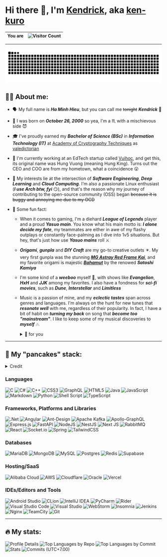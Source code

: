 <!-- TODO: Convert this to svg -->

# Hi there 👋, I'm [Kendrick](https://www.facebook.com/kuro.oct26/), aka [ken-kuro](https://github.com/ken-kuro)

<!-- TODO: Consider hosting this -->

| You are | <img src="https://profile-counter.deno.dev/ken-kuro/count.svg" alt="Visitor Count"></img> |
|---------|:------------------------------------------------------------------------------------------:|

---

<picture>
  <source media="(prefers-color-scheme: dark)" srcset="https://raw.githubusercontent.com/ken-kuro/ken-kuro/output/github-contribution-grid-snake-dark.svg" />
  <source media="(prefers-color-scheme: light), (prefers-color-scheme: no-preference)" srcset="https://raw.githubusercontent.com/ken-kuro/ken-kuro/output/github-contribution-grid-snake.svg" />
  <img alt="github-snake" src="https://raw.githubusercontent.com/ken-kuro/ken-kuro/output/github-contribution-grid-snake.svg" />
</picture>

## 👨‍💻 About me:

- 🗣️ My full name is ***Ha Minh Hieu***, but you can call me ~~tonight~~ ***Kendrick*** 🐧
- 🎂 I was born on ***October 26, 2000*** so yea, I'm a ♏ with a mischievous side 😈
- 🎓 I've proudly earned my ***Bachelor of Science (BSc)*** in ***Information Technology (IT)***
  at [Academy of Cryptography Techniques](http://actvn.edu.vn/)
  as [valedictorian](https://vnexpress.net/tro-thanh-thu-khoa-ky-thuat-mat-ma-sau-mot-nam-song-mong-lung-4665201.html)
- 💼 I'm currently working at an EdTech startup called [Vuihoc](https://vuihoc.vn/), and get this, its original name was
  Hung Vuong (meaning Hung King). Turns out the CEO and COO are from my hometown, what a coincidence 😮
- 🌱 My interests lie at the intersection of ***Software Engineering***, ***Deep Learning*** and ***Cloud Computing***.
  I'm also a passionate Linux enthusiast (***I use Arch btw, fyi*** 😏), and that's the reason why my journey of
  contributing to the open-source community (OSS) began ~~because it is buggy and annoying me due to my OCD~~

- 🤡 Some fun fact:
    - When it comes to gaming, I'm a diehard ***League of Legends*** player and a proud ***Yasuo main***. You know what
      his main motto is: ***I alone decide my fate***, my teammates are either in awe of my flashy outplays or
      constantly face-palming as I dive into 1v5 situations. But hey, that's just how use ***Yasuo mains*** roll ⚔️
    - ***Origami***, ***gunpla*** and ***DIY Craft*** are my go-to creative outlets ✴️. My very first gunpla was the
      stunning [***MG Astray Red Frame Kai***](https://gundamshop.vn/product/mg-gundam-astray-red-frame-kai/), and my
      favorite origami is majestic [***Bahamut***](https://www.folders.jp/g/1997/9705.html) by the renowed
      ***Satoshi Kamiya***
    - I'm some kind of a ***weeboo*** myself 🥴, with shows like ***Evangelion***, ***HxH*** and ***JJK*** among my
      favorites. I also have a fondness for ***sci-fi movies***, such as ***Dune***, ***Interstellar*** and
      ***Limitless***
    - Music is a passion of mine, and my ***eclectic tastes*** span across genres and languages. I'm always on the hunt
      for new tunes that ***resonate well*** with me, regardless of their popularity. In fact, I have a bit of habit on
      ***turning my back*** on song that ***become too "mainstream"***. I like to keep some of my musical discoveries to
      ***myself*** 🎶.
      <details>
        <summary>🎁 for you</summary>

      I know, I know, it's a bit selfish. So just for this time, take a drag
      of [this](https://youtu.be/dQw4w9WgXcQ?feature=shared) [🚬](https://youtu.be/y7I8Moj2Ucc?feature=shared). I do not
      smoke in real life, but I sure do love throwing some musical "smoke" grenades to obscure your vision 😉 ~~
      Sometimes, they might even be my own "flashes" (you know, as a ***Yoru*** main and all)~~
      </details>

---

## 🥞 My "pancakes" stack:

<details>
  <summary>Credit</summary>
  All badges generated using the amazing https://github.com/badges/shields
  <!-- TODO: Consider hosting this -->
</details>

### Languages

![C](https://img.shields.io/badge/c-%2300599C.svg?style=for-the-badge&logo=c&logoColor=white)
![C#](https://img.shields.io/badge/c%23-%23239120.svg?style=for-the-badge&logo=csharp&logoColor=white)
![C++](https://img.shields.io/badge/c++-%2300599C.svg?style=for-the-badge&logo=c%2B%2B&logoColor=white)
![CSS3](https://img.shields.io/badge/css3-%231572B6.svg?style=for-the-badge&logo=css3&logoColor=white)
![GraphQL](https://img.shields.io/badge/-GraphQL-E10098?style=for-the-badge&logo=graphql&logoColor=white)
![HTML5](https://img.shields.io/badge/html5-%23E34F26.svg?style=for-the-badge&logo=html5&logoColor=white)
![Java](https://img.shields.io/badge/java-%23ED8B00.svg?style=for-the-badge&logo=openjdk&logoColor=white)
![JavaScript](https://img.shields.io/badge/javascript-%23323330.svg?style=for-the-badge&logo=javascript&logoColor=%23F7DF1E)
![Markdown](https://img.shields.io/badge/markdown-%23000000.svg?style=for-the-badge&logo=markdown&logoColor=white)
![Python](https://img.shields.io/badge/python-3670A0?style=for-the-badge&logo=python&logoColor=ffdd54)
![Shell Script](https://img.shields.io/badge/shell_script-%23121011.svg?style=for-the-badge&logo=gnu-bash&logoColor=white)
![TypeScript](https://img.shields.io/badge/typescript-%23007ACC.svg?style=for-the-badge&logo=typescript&logoColor=white)

### Frameworks, Platforms and Libraries

![.Net](https://img.shields.io/badge/.NET-5C2D91?style=for-the-badge&logo=.net&logoColor=white)
![Angular](https://img.shields.io/badge/angular-%23DD0031.svg?style=for-the-badge&logo=angular&logoColor=white)
![Ant-Design](https://img.shields.io/badge/-AntDesign-%230170FE?style=for-the-badge&logo=ant-design&logoColor=white)
![Apache Kafka](https://img.shields.io/badge/Apache%20Kafka-000?style=for-the-badge&logo=apachekafka)
![Apollo-GraphQL](https://img.shields.io/badge/-ApolloGraphQL-311C87?style=for-the-badge&logo=apollo-graphql)
![Express.js](https://img.shields.io/badge/express.js-%23404d59.svg?style=for-the-badge&logo=express&logoColor=%2361DAFB)
![FastAPI](https://img.shields.io/badge/FastAPI-005571?style=for-the-badge&logo=fastapi)
![NodeJS](https://img.shields.io/badge/node.js-6DA55F?style=for-the-badge&logo=node.js&logoColor=white)
![NestJS](https://img.shields.io/badge/nestjs-%23E0234E.svg?style=for-the-badge&logo=nestjs&logoColor=white)
![Next JS](https://img.shields.io/badge/Next-black?style=for-the-badge&logo=next.js&logoColor=white)
![RabbitMQ](https://img.shields.io/badge/Rabbitmq-FF6600?style=for-the-badge&logo=rabbitmq&logoColor=white)
![React](https://img.shields.io/badge/react-%2320232a.svg?style=for-the-badge&logo=react&logoColor=%2361DAFB)
![Socket.io](https://img.shields.io/badge/Socket.io-black?style=for-the-badge&logo=socket.io&badgeColor=010101)
![Spring](https://img.shields.io/badge/spring-%236DB33F.svg?style=for-the-badge&logo=spring&logoColor=white)
![TailwindCSS](https://img.shields.io/badge/tailwindcss-%2338B2AC.svg?style=for-the-badge&logo=tailwind-css&logoColor=white)

### Databases

![MariaDB](https://img.shields.io/badge/MariaDB-003545?style=for-the-badge&logo=mariadb&logoColor=white)
![MongoDB](https://img.shields.io/badge/MongoDB-%234ea94b.svg?style=for-the-badge&logo=mongodb&logoColor=white)
![MySQL](https://img.shields.io/badge/mysql-%2300f.svg?style=for-the-badge&logo=mysql&logoColor=white)
![Postgres](https://img.shields.io/badge/postgres-%23316192.svg?style=for-the-badge&logo=postgresql&logoColor=white)
![Redis](https://img.shields.io/badge/redis-%23DD0031.svg?style=for-the-badge&logo=redis&logoColor=white)
![Supabase](https://img.shields.io/badge/Supabase-3ECF8E?style=for-the-badge&logo=supabase&logoColor=white)

### Hosting/SaaS

![Alibaba Cloud](https://img.shields.io/badge/AlibabaCloud-%23FF6701.svg?style=for-the-badge&logo=alibabacloud&logoColor=white)
![AWS](https://img.shields.io/badge/AWS-%23FF9900.svg?style=for-the-badge&logo=amazon-aws&logoColor=white)
![Cloudflare](https://img.shields.io/badge/Cloudflare-F38020?style=for-the-badge&logo=Cloudflare&logoColor=white)
![Oracle](https://img.shields.io/badge/Oracle-F80000?style=for-the-badge&logo=oracle&logoColor=white)
![Vercel](https://img.shields.io/badge/vercel-%23000000.svg?style=for-the-badge&logo=vercel&logoColor=white)

### IDEs/Editors and Tools

![Android Studio](https://img.shields.io/badge/Android%20Studio-3DDC84.svg?style=for-the-badge&logo=android-studio&logoColor=white)
![CLion](https://img.shields.io/badge/CLion-black?style=for-the-badge&logo=clion&logoColor=white&color=mediumturquoise)
![IntelliJ IDEA](https://img.shields.io/badge/IntelliJIDEA-000000.svg?style=for-the-badge&logo=intellij-idea&logoColor=white&color=rebeccapurple)
![PyCharm](https://img.shields.io/badge/pycharm-143?style=for-the-badge&logo=pycharm&logoColor=white&color=green)
![Rider](https://img.shields.io/badge/Rider-000000.svg?style=for-the-badge&logo=Rider&logoColor=white&color=crimson)
![Visual Studio Code](https://img.shields.io/badge/Visual%20Studio%20Code-0078d7.svg?style=for-the-badge&logo=visual-studio-code&logoColor=white)
![Visual Studio](https://img.shields.io/badge/Visual%20Studio-5C2D91.svg?style=for-the-badge&logo=visual-studio&logoColor=white)
![WebStorm](https://img.shields.io/badge/webstorm-143?style=for-the-badge&logo=webstorm&logoColor=white&color=blue)
![Insomnia](https://img.shields.io/badge/Insomnia-black?style=for-the-badge&logo=insomnia&logoColor=5849BE&color=darkblue)
![Jenkins](https://img.shields.io/badge/jenkins-%232C5263.svg?style=for-the-badge&logo=jenkins&logoColor=white)
![Nginx](https://img.shields.io/badge/nginx-%23009639.svg?style=for-the-badge&logo=nginx&logoColor=white)
![TeamCity](https://img.shields.io/badge/teamcity-000000.svg?style=for-the-badge&logo=teamcity&logoColor=white&color=limegreen)
![Git](https://img.shields.io/badge/git-%23F05033.svg?style=for-the-badge&logo=git&logoColor=white)

---

## 🔥 My stats:
![Profile Details](http://github-profile-summary-cards.vercel.app/api/cards/profile-details?username=ken-kuro&theme=transparent)
![Top Languages by Repo](http://github-profile-summary-cards.vercel.app/api/cards/repos-per-language?username=ken-kuro&theme=transparent)
![Top Languages by Commit](http://github-profile-summary-cards.vercel.app/api/cards/most-commit-language?username=ken-kuro&theme=transparent)
![Stats](http://github-profile-summary-cards.vercel.app/api/cards/stats?username=ken-kuro&theme=transparent)
![Commits (UTC+7.00)](http://github-profile-summary-cards.vercel.app/api/cards/productive-time?username=ken-kuro&theme=transparent&utcOffset=7)

<!--
**ken-kuro/ken-kuro** is a ✨ _special_ ✨ repository because its `README.md` (this file) appears on your GitHub profile.

Here are some ideas to get you started:

- 🔭 I’m currently working on ...
- 🌱 I’m currently learning ...
- 👯 I’m looking to collaborate on ...
- 🤔 I’m looking for help with ...
- 💬 Ask me about ...
- 📫 How to reach me: ...
- 😄 Pronouns: ...
- ⚡ Fun fact: ...
-->
